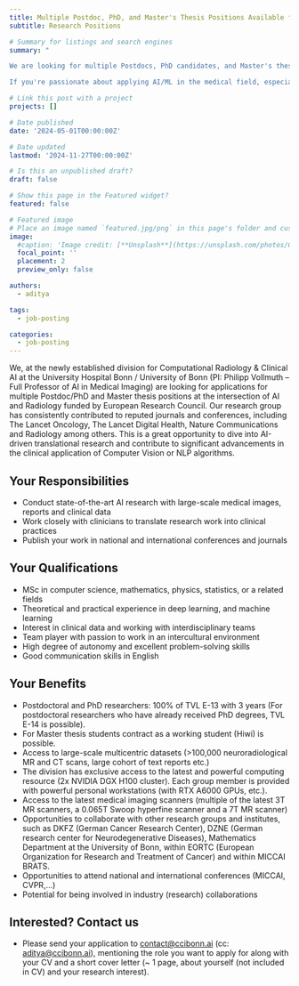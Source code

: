 ```yaml
---
title: Multiple Postdoc, PhD, and Master's Thesis Positions Available for Advancing Foundation Models in Radiology (funded by ERC)
subtitle: Research Positions

# Summary for listings and search engines
summary: "

We are looking for multiple Postdocs, PhD candidates, and Master's thesis students to join our group at CCIBonn.ai (Division for Computational Radiology & Clinical AI). This is an opportunity to delve into AI-driven translational research and contribute to significant advancements in the clinical application of foundation models for radiology, encompassing Computer Vision and Natural Language Processing (NLP) algorithms.

If you're passionate about applying AI/ML in the medical field, especially in developing foundation models for radiology through our European Research Council (ERC Consolidator Grant) funded project AI-Next, please check out our job description (attached PDF) and reach out to us at contact@ccibonn.ai (cc: aditya@ccibonn.ai). Mention the role you wish to apply for and include your CV along with a short cover letter (~ 1 page, about yourself (not included in CV) and your research interest)."

# Link this post with a project
projects: []

# Date published
date: '2024-05-01T00:00:00Z'

# Date updated
lastmod: '2024-11-27T00:00:00Z'

# Is this an unpublished draft?
draft: false

# Show this page in the Featured widget?
featured: false

# Featured image
# Place an image named `featured.jpg/png` in this page's folder and customize its options here.
image:
  #caption: 'Image credit: [**Unsplash**](https://unsplash.com/photos/CpkOjOcXdUY)'
  focal_point: ''
  placement: 2
  preview_only: false

authors:
  - aditya

tags:
  - job-posting

categories:
  - job-posting
---
```



We, at the newly established division for Computational Radiology & Clinical AI at the University Hospital Bonn / University of Bonn (PI: Philipp Vollmuth – Full Professor of AI in Medical Imaging) are looking for applications for multiple Postdoc/PhD and Master thesis positions at the intersection of AI and Radiology funded by European Research Council. Our research group has consistently contributed to reputed journals and conferences, including The Lancet Oncology, The Lancet Digital Health, Nature Communications and Radiology among others. This is a great opportunity to dive into AI-driven translational research and contribute to significant advancements in the clinical application of Computer Vision or NLP algorithms. 

## Your Responsibilities

- Conduct state-of-the-art AI research with large-scale medical images, reports and clinical data 
- Work closely with clinicians to translate research work into clinical practices 
- Publish your work in national and international conferences and journals 

## Your Qualifications

- MSc in computer science, mathematics, physics, statistics, or a related fields 
- Theoretical and practical experience in deep learning, and machine learning 
- Interest in clinical data and working with interdisciplinary teams 
- Team player with passion to work in an intercultural environment 
- High degree of autonomy and excellent problem-solving skills
- Good communication skills in English

## Your Benefits

- Postdoctoral and PhD researchers: 100% of TVL E-13 with 3 years (For postdoctoral researchers who have already received PhD degrees, TVL E-14 is possible).
- For Master thesis students contract as a working student (Hiwi) is possible. 
- Access to large-scale multicentric datasets (>100,000 neuroradiological MR and CT scans, large cohort of text reports etc.) 
- The division has exclusive access to the latest and powerful computing resource (2x NVIDIA DGX H100 cluster). Each group member is provided with powerful personal workstations (with RTX A6000 GPUs, etc.). 
- Access to the latest medical imaging scanners (multiple of the latest 3T MR scanners, a 0.065T Swoop hyperfine scanner and a 7T MR scanner) 
- Opportunities to collaborate with other research groups and institutes, such as DKFZ (German Cancer Research Center), DZNE (German research center for Neurodegenerative Diseases), Mathematics Department at the University of Bonn, within EORTC (European Organization for Research and Treatment of Cancer) and within MICCAI BRATS.  
- Opportunities to attend national and international conferences (MICCAI, CVPR,...) 
- Potential for being involved in industry (research) collaborations 

## Interested? Contact us

- Please send your application to contact@ccibonn.ai (cc: aditya@ccibonn.ai), mentioning the role you want to apply for along with your CV and a short cover letter (~ 1 page, about yourself (not included in CV) and your research interest).
